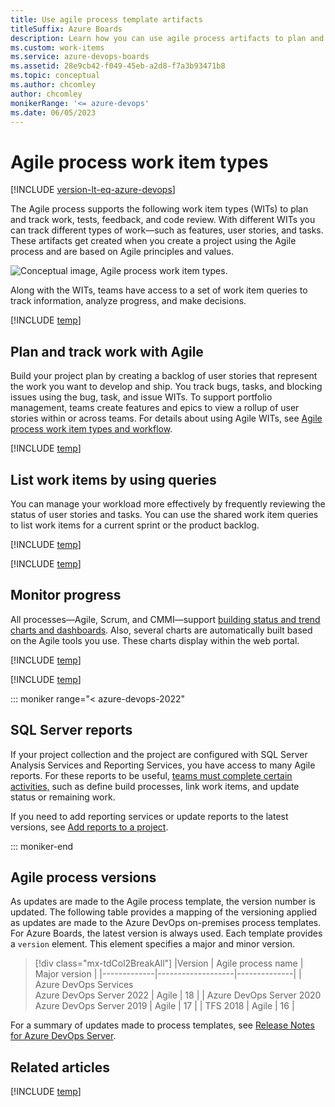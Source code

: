```yaml
---
title: Use agile process template artifacts
titleSuffix: Azure Boards  
description: Learn how you can use agile process artifacts to plan and track work and monitor progress. Also learn how to use trends when you connect to Azure Boards and Azure DevOps.
ms.custom: work-items
ms.service: azure-devops-boards
ms.assetid: 28e9cb42-f049-45eb-a2d8-f7a3b93471b8
ms.topic: conceptual
ms.author: chcomley
author: chcomley
monikerRange: '<= azure-devops'
ms.date: 06/05/2023
---
```


# Agile process work item types 

[!INCLUDE [version-lt-eq-azure-devops](../../../includes/version-lt-eq-azure-devops.md)]

The Agile process supports the following work item types (WITs) to plan and track work, tests, feedback, and code review. With different WITs you can track different types of work&mdash;such as features, user stories, and tasks. These artifacts get created when you create a project using the Agile  process and are based on Agile principles and values.  
 
![Conceptual image, Agile process work item types.](media/agile-process-work-tracking-wits.png)

Along with the WITs, teams have access to a set of work item queries to track information, analyze progress, and make decisions.  

[!INCLUDE [temp](../../includes/process-customize.md)] 

<a id="start-using"></a>

## Plan and track work with Agile
 
Build your project plan by creating a backlog of user stories that represent the work you want to develop and ship. You track bugs, tasks, and blocking issues using the bug, task, and issue WITs. To support portfolio management, teams create features and epics to view a rollup of user stories within or across teams. For details about using Agile WITs, see [Agile process work item types and workflow](agile-process-workflow.md).  

[!INCLUDE [temp](../../includes/process-guidance-conceptual.md)] 

<a id="shared-queries"></a> 

## List work items by using queries

You can manage your workload more effectively by frequently reviewing the status of user stories and tasks. You can use the shared work item queries to list work items for a current sprint or the product backlog.  

[!INCLUDE [temp](../../includes/shared-queries.md)] 



[!INCLUDE [temp](../../includes/quick-tips-shared-query.md)] 


## Monitor progress  

All processes&mdash;Agile, Scrum, and CMMI&mdash;support [building status and trend charts and dashboards](../../../report/dashboards/overview.md). Also, several charts are automatically built based on the Agile tools you use. These charts display within the web portal. 

[!INCLUDE [temp](../../includes/create-lightweight-charts.md)] 

[!INCLUDE [temp](../../includes/powerbi-reports-links.md)] 

::: moniker range="< azure-devops-2022"
<a id="reports"></a>

## SQL Server reports

If your project collection and the project are configured with SQL Server Analysis Services and Reporting Services, you have access to many Agile reports. For these reports to be useful, [teams must complete certain activities,](/previous-versions/azure/devops/report/admin/review-team-activities-for-useful-reports) such as define build processes, link work items, and update status or remaining work.  

If you need to add reporting services or update reports to the latest versions, see [Add reports to a project](/previous-versions/azure/devops/report/admin/add-reports-to-a-team-project).  

::: moniker-end

## Agile process versions  

As updates are made to the Agile process template, the version number is updated. The following table provides a mapping of the versioning applied as updates are made to the Azure DevOps on-premises process templates. For Azure Boards, the latest version is always used. Each template provides a `version` element. This element specifies a major and minor version. 

> [!div class="mx-tdCol2BreakAll"]
> |Version | Agile process name | Major version |
> |-------------|-------------------|--------------|
> | Azure DevOps Services<br/>Azure DevOps Server 2022 | Agile | 18 |
> | Azure DevOps Server 2020<br/>Azure DevOps Server 2019 | Agile | 17 |
> | TFS 2018 | Agile | 16 |


For a summary of updates made to process templates, see [Release Notes for Azure DevOps Server](/azure/devops/server/release-notes/azuredevops2020u1).

<a id="predefined-queries"></a>


## Related articles

[!INCLUDE [temp](../../includes/create-team-project-links.md)]  
